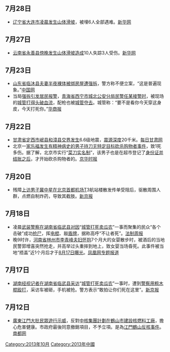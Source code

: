 <noinclude></noinclude>

## 7月28日

  - [辽宁省](../Page/辽宁省.md "wikilink")[大连市凌晨发生](https://zh.wikipedia.org/wiki/大连市 "wikilink")[山体滑坡](https://zh.wikipedia.org/wiki/山体滑坡 "wikilink")，被埋6人全部遇难。[新华网](http://news.163.com/13/0728/09/94S2CLEV0001124J.html)

## 7月27日

  - [云南省](../Page/云南省.md "wikilink")[永善县傍晚发生](../Page/永善县.md "wikilink")[山体滑坡造成](https://zh.wikipedia.org/wiki/山体滑坡 "wikilink")10人失踪3人受伤。[新华网](http://news.163.com/13/0728/09/94S452LV0001124J.html)

## 7月23日

  - [山东省](https://zh.wikipedia.org/wiki/山东省 "wikilink")[临沐县夫妻半夜](https://zh.wikipedia.org/wiki/临沐县 "wikilink")[裸体被绑房屋遭](../Page/裸体.md "wikilink")[强拆](https://zh.wikipedia.org/wiki/强拆 "wikilink")，警方称不便立案，“这是普遍现象。”[中国网](http://news.qq.com/a/20130723/001154.htm)
  - 当局[强拆引发居民报警](https://zh.wikipedia.org/wiki/强拆 "wikilink")，[青海省](../Page/青海省.md "wikilink")[西宁市城北公安分局](../Page/西宁市.md "wikilink")[民警任某接警时](https://zh.wikipedia.org/wiki/民警 "wikilink")，被现场的[城管打得头破血流](https://zh.wikipedia.org/wiki/城管 "wikilink")，配枪也被[城管夺去](https://zh.wikipedia.org/wiki/城管 "wikilink")。城管称：“要不是看你今天穿这身皮，今天打死你。”[华商报](http://news.163.com/13/0726/05/94MF9F7A00011229.html)

## 7月22日

  - [甘肃省](../Page/甘肃省.md "wikilink")[定西市](../Page/定西市.md "wikilink")[岷县和](https://zh.wikipedia.org/wiki/岷县 "wikilink")[漳县交界发生](../Page/漳县.md "wikilink")6.6级地震，[震源深度](https://zh.wikipedia.org/wiki/震源深度 "wikilink")20千米。[每日甘肃网](http://news.qq.com/a/20130722/004387.htm)
  - 北京一[家乐福发生有精神病史的男子持刀无特定目标砍杀购物者事件](https://zh.wikipedia.org/wiki/家乐福 "wikilink")，致1死多伤。据了解，北京市实行“[菜刀实名制](https://zh.wikipedia.org/wiki/菜刀实名制 "wikilink")”，该男子也是在超市登记了[身份证并结账之后](https://zh.wikipedia.org/wiki/身份证 "wikilink")，才开始砍杀购物者的。[京华时报](http://www.legaldaily.com.cn/index_article/content/2013-07/23/content_4690542_2.htm)

## 7月20日

  - 残障[上访男子](https://zh.wikipedia.org/wiki/上访 "wikilink")[冀中星在](https://zh.wikipedia.org/wiki/冀中星 "wikilink")[北京首都机场T](https://zh.wikipedia.org/wiki/北京首都机场 "wikilink")3航站楼散发传单受阻后，驱散周围人群，点燃自制炸药，导致其截肢。[新京报](http://news.163.com/13/0722/02/94BS224700014AED.html)

## 7月18日

  - 凌晨[武装警察在](https://zh.wikipedia.org/wiki/武装警察 "wikilink")[湖南省](../Page/湖南省.md "wikilink")[临武县对因](https://zh.wikipedia.org/wiki/临武县 "wikilink")“[城管打死卖瓜农](../Page/2013年湖南临武群体事件.md "wikilink")”一事而聚集的民众“各个击破”成功[抢尸](https://zh.wikipedia.org/wiki/抢尸 "wikilink")，挥[电棍](https://zh.wikipedia.org/wiki/电棍 "wikilink")、敲[盾牌](https://zh.wikipedia.org/wiki/盾牌 "wikilink")，据称高呼“不让者死”。[法制周报](http://news.163.com/photoview/00AP0001/36369.html)
  - 晚9时许，[河南省](../Page/河南省.md "wikilink")[林州市李青峰夫妇怀抱](../Page/林州市.md "wikilink")7个月大的女婴散步时，被酒后的当地民警郭增喜突然抢走，并高举过头重摔到地上，致女婴当场昏死。此事件被当地“捂盖”近1个月后才于[8月17日曝光](../Page/8月17日.md "wikilink")。[凤凰网专题报道](http://news.ifeng.com/society/special/henanshuaiying/)

## 7月17日

  - [湖南经视记者在](../Page/湖南经视.md "wikilink")[湖南省](../Page/湖南省.md "wikilink")[临武县采访](https://zh.wikipedia.org/wiki/临武县 "wikilink")“[城管打死卖瓜农](../Page/2013年湖南临武群体事件.md "wikilink")”一事时，遭到[警察用粗木棍殴打](../Page/警察.md "wikilink")，采访车被砸，手机被抢。警方表示“敢拍让你们死在这里”。[新京报](http://news.qq.com/a/20130718/012930.htm)

## 7月12日

  - [廣東](https://zh.wikipedia.org/wiki/廣東 "wikilink")[江門大批民眾遊行示威](https://zh.wikipedia.org/wiki/江門 "wikilink")，反對[中核集團計劃在](https://zh.wikipedia.org/wiki/中核集團 "wikilink")[鶴山市建設核燃料工廠](https://zh.wikipedia.org/wiki/鶴山市 "wikilink")，擔心危害健康。市政府最後同意撤銷項目，不予立項。是為[江門鶴山反核事件](https://zh.wikipedia.org/wiki/江門鶴山反核事件 "wikilink")。[南都网](https://web.archive.org/web/20130716185021/http://ndgd.oeeee.com/html/201307/13/82692.html)

<noinclude> </noinclude>

[Category:2013年10月](https://zh.wikipedia.org/wiki/Category:2013年10月 "wikilink")
[Category:2013年中國](https://zh.wikipedia.org/wiki/Category:2013年中國 "wikilink")